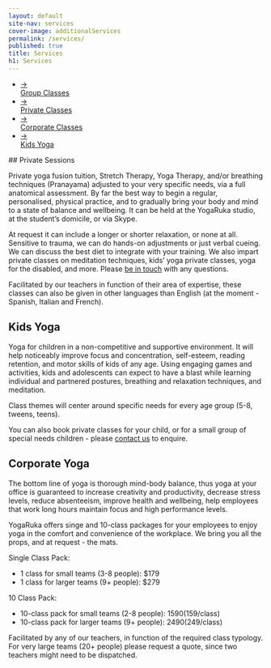 ```yaml
---
layout: default
site-nav: services
cover-image: additionalServices
permalink: /services/
published: true
title: Services
h1: Services
---
```


<div class="container container--sm">
  <div class="JumpLinks">
    <ul>
      <li>
        <a class="link" href="/timetable">
          <span>→</span>
          <div>Group Classes</div>
        </a>
      </li>
      <li>
        <a class="link" href="/private-classes">
          <span>→</span>
          <div>Private Classes</div>
        </a>
      </li>
      <li>
        <a class="link" href="/corporate-classes">
          <span>→</span>
          <div>Corporate Classes</div>
        </a>
      </li>
      <li>
        <a class="link" href="/kids-yoga">
          <span>→</span>
          <div>Kids Yoga</div>
        </a>
      </li>
    </ul>
  </div>
</div>

<section markdown="1" class="Longform Longform--blogpost">
## Private Sessions

Private yoga fusion tuition, Stretch Therapy, Yoga Therapy, and/or breathing techniques (Pranayama) adjusted to your very specific needs, via a full anatomical assessment. By far the best way to begin a regular, personalised, physical practice, and to gradually bring your body and mind to a state of balance and wellbeing. It can be held at the YogaRuka studio, at the student’s domicile, or via Skype.

At request it can include a longer or shorter relaxation, or none at all. Sensitive to trauma, we can do hands-on adjustments or just verbal cueing. We can discuss the best diet to integrate with your training. We also impart private classes on meditation techniques, kids’ yoga private classes, yoga for the disabled, and more. Please [be in touch](/contact) with any questions.

Facilitated by our teachers in function of their area of expertise, these classes can also be given in other languages than English (at the moment - Spanish, Italian and French).

## Kids Yoga

Yoga for children in a non-competitive and supportive environment. It will help noticeably improve focus and concentration, self-esteem, reading retention, and motor skills of kids of any age. Using engaging games and activities, kids and adolescents can expect to have a blast while learning individual and partnered postures, breathing and relaxation techniques, and meditation.

Class themes will center around specific needs for every age group (5-8, tweens, teens).

You can also book private classes for your child, or for a small group of special needs children - please [contact us](/contact) to enquire.

## Corporate Yoga

The bottom line of yoga is thorough mind-body balance, thus yoga at your office is guaranteed to increase creativity and productivity, decrease stress levels, reduce absenteeism, improve health and wellbeing, help employees that work long hours maintain focus and high performance levels.

YogaRuka offers singe and 10-class packages for your employees to enjoy yoga in the comfort and convenience of the workplace. We bring you all the props, and at request - the mats.

Single Class Pack:

- 1 class for small teams (3-8 people): $179
- 1 class for larger teams (9+ people): $279


10 Class Pack:

- 10-class pack for small teams (2-8 people): $1590 ($159/class)
- 10-class pack for larger teams (9+ people): $2490 ($249/class)

Facilitated by any of our teachers, in function of the required class typology. For very large teams (20+ people) please request a quote, since two teachers might need to be dispatched.


</section>